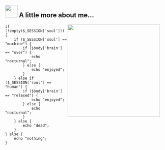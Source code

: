 <h2><img src="https://camo.githubusercontent.com/be37cdc8f930300096c506ad4574eaae977c48fbb2705cfcb92f4eeab8282c7a/68747470733a2f2f6d656469612e67697068792e636f6d2f6d656469612f56674344417a634b767352364f4d307557672f67697068792e676966" style="width: 40px; display: inline-block;"> A little more about me...</h2>

<img src="https://camo.githubusercontent.com/be37cdc8f930300096c506ad4574eaae977c48fbb2705cfcb92f4eeab8282c7a/68747470733a2f2f6d656469612e67697068792e636f6d2f6d656469612f56674344417a634b767352364f4d307557672f67697068792e676966" align="right" style="width: 300px;">

```
if (!empty($_SESSION['soul'])) {
    if ($_SESSION['soul'] == "machine") {
        if ($body['brain'] == "over") {
            echo "nocturnal";
        } else {
            echo "enjoyed";
        }
    } else if ($_SESSION['soul'] == "human") {
        if ($body['brain'] == "relaxed") {
            echo "enjoyed";
        } else {
            echo "nocturnal";
        }
    } else {
        echo "dead";
    }
} else {
    echo "nothing";
}
```
